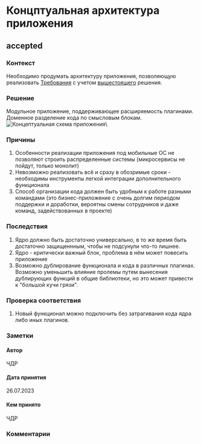 # Концптуальная архитектура приложения
## accepted

### Контекст
Необходимо продумать архитектуру приложения, позволяющую реализовать [Требования](../Task.md#требования) с учетом [вышестоящего](0001.md) решения.

### Решение
Модульное приложение, поддерживающее расширяемость плагинами.
Доменное разделение кода по смысловым блокам.
![Концептуальная схема приложения](../Images/application.svgFirstArc.svg "Концептуальная схема приложения")\

### Причины
1. Особенности реализации приложения под мобильные ОС не позволяют строить распределенные системы (микросервисы не пойдут, только монолит)
2. Невозможно реализовать всё и сразу в обозримые сроки - необходимы инструменты легкой интеграции дополнительного функционала
3. Способ организации кода должен быть удобным к работе разными командами (это бизнес-приложение с очень долгим периодом поддержки и доработки, вероятны смены сотрудников и даже команд, задействованных в проекте)

### Последствия
1. Ядро должно быть достаточно универсально, в то же время быть достаточно защищеннным, чтобы не подсунули что-то лишнее. 
2. Ядро - критически важный блок, проблема в нём может повесить приложение
3. Возможно дублирование функционала и кода в различных плагинах. Возможно уменьшить влияние пролемы путем вынесения дублирующих функций в общие библиотеки, но это может привести к "большой кучи грязи".

### Проверка соответствия
1. Новый функционал можно подключить без затрагивания кода ядра либо иных плагинов. 

### Заметки
#### Автор
ЧДР
#### Дата принятия
26.07.2023
#### Кем принято
ЧДР

### Комментарии